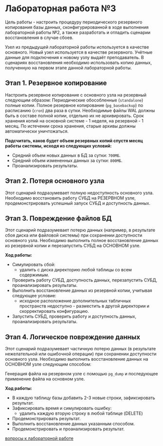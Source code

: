 # Лабораторная работа №3

Цель работы - настроить процедуру периодического резервного копирования базы данных, сконфигурированной в ходе выполнения лабораторной работы №2, а также разработать и отладить сценарии восстановления в случае сбоев.

Узел из предыдущей лабораторной работы используется в качестве основного. Новый узел используется в качестве резервного. Учётные данные для подключения к новому узлу выдаёт преподаватель. В сценариях восстановления необходимо использовать копию данных, полученную на первом этапе данной лабораторной работы.

## Этап 1. Резервное копирование
Настроить резервное копирование с основного узла на резервный следующим образом:
Периодические обособленные (`standalone`) полные копии.
Полное резервное копирование (`pg_basebackup`) по расписанию (`cron`) два раза в сутки. Необходимые файлы WAL должны быть в составе полной копии, отдельно их не архивировать. Срок хранения копий на основной системе - 1 неделя, на резервной - 1 месяц. По истечении срока хранения, старые архивы должны автоматически уничтожаться.

**Подсчитать, каков будет объем резервных копий спустя месяц работы системы, исходя из следующих условий:**
- Средний объем новых данных в БД за сутки: `700МБ`.
- Средний объем измененных данных за сутки: `800МБ`.
- Проанализировать результаты.

## Этап 2. Потеря основного узла
Этот сценарий подразумевает полную недоступность основного узла. Необходимо восстановить работу СУБД на РЕЗЕРВНОМ узле, продемонстрировать успешный запуск СУБД и доступность данных.

## Этап 3. Повреждение файлов БД
Этот сценарий подразумевает потерю данных (например, в результате сбоя диска или файловой системы) при сохранении доступности основного узла. Необходимо выполнить полное восстановление данных из резервной копии и перезапустить СУБД на ОСНОВНОМ узле.

**Ход работы:**
- Симулировать сбой:
    - удалить с диска директорию любой таблицы со всем содержимым.
- Проверить работу СУБД, доступность данных, перезапустить СУБД, проанализировать результаты.
- Выполнить восстановление данных из резервной копии, учитывая следующее условие:
    - исходное расположение дополнительных табличных пространств недоступно - разместить в другой директории и скорректировать конфигурацию.
- Запустить СУБД, проверить работу и доступность данных, проанализировать результаты.

## Этап 4. Логическое повреждение данных
Этот сценарий подразумевает частичную потерю данных (в результате нежелательной или ошибочной операции) при сохранении доступности основного узла. Необходимо выполнить восстановление данных на ОСНОВНОМ узле следующим способом:

Генерация файла на резервном узле с помощью `pg_dump` и последующее применение файла на основном узле.

**Ход работы:**
- В каждую таблицу базы добавить 2-3 новые строки, зафиксировать результат.
- Зафиксировать время и симулировать ошибку:
    - удалить каждую вторую строку в любой таблице (DELETE)
- Продемонстрировать результат.
- Выполнить восстановление данных указанным способом.
- Продемонстрировать и проанализировать результат.

[вопросы к лабораторной работе](./questions.md)
